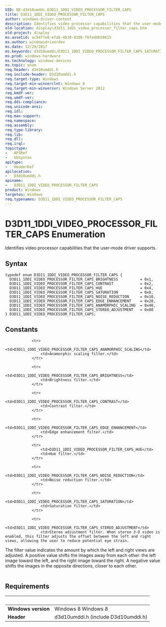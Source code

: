 ```yaml
---
UID: NE:d3d10umddi.D3D11_1DDI_VIDEO_PROCESSOR_FILTER_CAPS
title: D3D11_1DDI_VIDEO_PROCESSOR_FILTER_CAPS
author: windows-driver-content
description: Identifies video processor capabilities that the user-mode driver supports.
old-location: display\d3d11_1ddi_video_processor_filter_caps.htm
old-project: display
ms.assetid: ac94ffe8-efab-4b30-8106-f6fed9b59615
ms.author: windowsdriverdev
ms.date: 12/29/2017
ms.keywords: d3d10umddi/D3D11_1DDI_VIDEO_PROCESSOR_FILTER_CAPS_SATURATION, display.d3d11_1ddi_video_processor_filter_caps, D3D11_1DDI_VIDEO_PROCESSOR_FILTER_CAPS_SATURATION, d3d10umddi/D3D11_1DDI_VIDEO_PROCESSOR_FILTER_CAPS_EDGE_ENHANCEMENT, D3D11_1DDI_VIDEO_PROCESSOR_FILTER_CAPS_ANAMORPHIC_SCALING, D3D11_1DDI_VIDEO_PROCESSOR_FILTER_CAPS enumeration [Display Devices], D3D11_1DDI_VIDEO_PROCESSOR_FILTER_CAPS_STEREO_ADJUSTMENT, d3d10umddi/D3D11_1DDI_VIDEO_PROCESSOR_FILTER_CAPS_HUE, d3d10umddi/D3D11_1DDI_VIDEO_PROCESSOR_FILTER_CAPS_STEREO_ADJUSTMENT, D3D11_1DDI_VIDEO_PROCESSOR_FILTER_CAPS, d3d10umddi/D3D11_1DDI_VIDEO_PROCESSOR_FILTER_CAPS_NOISE_REDUCTION, D3D11_1DDI_VIDEO_PROCESSOR_FILTER_CAPS_CONTRAST, D3D11_1DDI_VIDEO_PROCESSOR_FILTER_CAPS_NOISE_REDUCTION, D3D11_1DDI_VIDEO_PROCESSOR_FILTER_CAPS_EDGE_ENHANCEMENT, d3d10umddi/D3D11_1DDI_VIDEO_PROCESSOR_FILTER_CAPS, d3d10umddi/D3D11_1DDI_VIDEO_PROCESSOR_FILTER_CAPS_ANAMORPHIC_SCALING, D3D11_1DDI_VIDEO_PROCESSOR_FILTER_CAPS_BRIGHTNESS, D3D11_1DDI_VIDEO_PROCESSOR_FILTER_CAPS_HUE, d3d10umddi/D3D11_1DDI_VIDEO_PROCESSOR_FILTER_CAPS_CONTRAST, d3d10umddi/D3D11_1DDI_VIDEO_PROCESSOR_FILTER_CAPS_BRIGHTNESS
ms.prod: windows-hardware
ms.technology: windows-devices
ms.topic: enum
req.header: d3d10umddi.h
req.include-header: D3d10umddi.h
req.target-type: Windows
req.target-min-winverclnt: Windows 8
req.target-min-winversvr: Windows Server 2012
req.kmdf-ver: 
req.umdf-ver: 
req.ddi-compliance: 
req.unicode-ansi: 
req.idl: 
req.max-support: 
req.namespace: 
req.assembly: 
req.type-library: 
req.lib: 
req.dll: 
req.irql: 
topictype:
-	APIRef
-	kbSyntax
apitype:
-	HeaderDef
apilocation:
-	D3d10umddi.h
apiname:
-	D3D11_1DDI_VIDEO_PROCESSOR_FILTER_CAPS
product: Windows
targetos: Windows
req.typenames: D3D11_1DDI_VIDEO_PROCESSOR_FILTER_CAPS
---
```


# D3D11_1DDI_VIDEO_PROCESSOR_FILTER_CAPS Enumeration
Identifies video processor capabilities that the user-mode driver supports.

## Syntax
````
typedef enum D3D11_1DDI_VIDEO_PROCESSOR_FILTER_CAPS { 
  D3D11_1DDI_VIDEO_PROCESSOR_FILTER_CAPS_BRIGHTNESS          = 0x1,
  D3D11_1DDI_VIDEO_PROCESSOR_FILTER_CAPS_CONTRAST            = 0x2,
  D3D11_1DDI_VIDEO_PROCESSOR_FILTER_CAPS_HUE                 = 0x4,
  D3D11_1DDI_VIDEO_PROCESSOR_FILTER_CAPS_SATURATION          = 0x8,
  D3D11_1DDI_VIDEO_PROCESSOR_FILTER_CAPS_NOISE_REDUCTION     = 0x10,
  D3D11_1DDI_VIDEO_PROCESSOR_FILTER_CAPS_EDGE_ENHANCEMENT    = 0x20,
  D3D11_1DDI_VIDEO_PROCESSOR_FILTER_CAPS_ANAMORPHIC_SCALING  = 0x40,
  D3D11_1DDI_VIDEO_PROCESSOR_FILTER_CAPS_STEREO_ADJUSTMENT   = 0x80
} D3D11_1DDI_VIDEO_PROCESSOR_FILTER_CAPS;
````

## Constants

<table>
            
                <tr>
                    <td>D3D11_1DDI_VIDEO_PROCESSOR_FILTER_CAPS_ANAMORPHIC_SCALING</td>
                    <td>Anamorphic scaling filter.</td>
                </tr>
            
                <tr>
                    <td>D3D11_1DDI_VIDEO_PROCESSOR_FILTER_CAPS_BRIGHTNESS</td>
                    <td>Brightness filter.</td>
                </tr>
            
                <tr>
                    <td>D3D11_1DDI_VIDEO_PROCESSOR_FILTER_CAPS_CONTRAST</td>
                    <td>Contrast filter.</td>
                </tr>
            
                <tr>
                    <td>D3D11_1DDI_VIDEO_PROCESSOR_FILTER_CAPS_EDGE_ENHANCEMENT</td>
                    <td>Edge enhancement filter.</td>
                </tr>
            
                <tr>
                    <td>D3D11_1DDI_VIDEO_PROCESSOR_FILTER_CAPS_HUE</td>
                    <td>Hue filter.</td>
                </tr>
            
                <tr>
                    <td>D3D11_1DDI_VIDEO_PROCESSOR_FILTER_CAPS_NOISE_REDUCTION</td>
                    <td>Noise reduction filter.</td>
                </tr>
            
                <tr>
                    <td>D3D11_1DDI_VIDEO_PROCESSOR_FILTER_CAPS_SATURATION</td>
                    <td>Saturation filter.</td>
                </tr>
            
                <tr>
                    <td>D3D11_1DDI_VIDEO_PROCESSOR_FILTER_CAPS_STEREO_ADJUSTMENT</td>
                    <td>Stereo adjustment filter. When stereo 3-D video is enabled, this filter adjusts the offset between the left and right views, allowing the user to reduce potential eye strain.

The filter value indicates the amount by which the left and right views are adjusted. A positive value shifts the images away from each other: the left image toward the left, and the right image toward the right. A negative value shifts the images in the opposite directions, closer to each other.</td>
                </tr>
</table>


## Requirements
| &nbsp; | &nbsp; |
| ---- |:---- |
| **Windows version** | Windows 8 Windows 8 |
| **Header** | d3d10umddi.h (include D3d10umddi.h) |